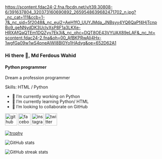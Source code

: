 https://scontent.fdac24-2.fna.fbcdn.net/v/t39.30808-6/391637804_320373160690892_2659548639682471702_n.jpg?_nc_cat=111&ccb=1-7&_nc_sid=5f2048&_nc_eui2=AeH1fO_UUYJMda_JNBsyy4YQ6QaPf4HjTcnpBo9_geNNydDK3UclvXsP8F1a3LKXe-HRXAfQaQTEm1DQZyy7Ek3j&_nc_ohc=DQT8OE43VYUAX89eLAF&_nc_ht=scontent.fdac24-2.fna&oh=00_AfBKPRwAIi4Hx-1wgfGa09w1wS4pneAIWl8BI0Yo1HAdvg&oe=652D62A1

### Hi there 👋, Md Ferdous Wahid
#### Python programmer


Dream a profession programmer

Skills: HTML / Python

- 🔭 I’m currently working on Python 
- 🌱 I’m currently learning Python/ HTML 
- 👯 I’m looking to collaborate on GitHub 


[<img src='https://cdn.jsdelivr.net/npm/simple-icons@3.0.1/icons/github.svg' alt='github' height='40'>](https://github.com/struggleferdous)  [<img src='https://cdn.jsdelivr.net/npm/simple-icons@3.0.1/icons/facebook.svg' alt='facebook' height='40'>](https://www.facebook.com/struggleferdous)  [<img src='https://cdn.jsdelivr.net/npm/simple-icons@3.0.1/icons/instagram.svg' alt='instagram' height='40'>](https://www.instagram.com/struggleferdous/)  [<img src='https://cdn.jsdelivr.net/npm/simple-icons@3.0.1/icons/twitter.svg' alt='twitter' height='40'>](https://twitter.com/struggleasif)  

[![trophy](https://github-profile-trophy.vercel.app/?username=struggleferdous)](https://github.com/ryo-ma/github-profile-trophy)

![GitHub stats](https://github-readme-stats.vercel.app/api?username=struggleferdous&show_icons=true)  

![GitHub streak stats](https://streak-stats.demolab.com/?user=struggleferdous)  

